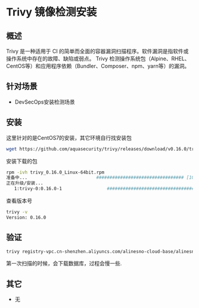 # Trivy 镜像检测安装

## 概述

Trivy 是一种适用于 CI 的简单而全面的容器漏洞扫描程序。软件漏洞是指软件或操作系统中存在的故障、缺陷或弱点。
Trivy 检测操作系统包（Alpine、RHEL、CentOS等）和应用程序依赖（Bundler、Composer、npm、yarn等）的漏洞。

## 针对场景

- DevSecOps安装检测场景

## 安装

这里针对的是CentOS7的安装，其它环境自行找安装包

```sh
wget https://github.com/aquasecurity/trivy/releases/download/v0.16.0/trivy_0.16.0_Linux-64bit.rpm
```

安装下载的包
```sh
rpm -ivh trivy_0.16.0_Linux-64bit.rpm
准备中...                          ################################# [100%]
正在升级/安装...
   1:trivy-0:0.16.0-1                 ################################# [100%]
```

查看版本号
```sh
trivy -v
Version: 0.16.0
```

## 验证

```sh
trivy registry-vpc.cn-shenzhen.aliyuncs.com/alinesno-cloud-base/alinesno-cloud-data-assets-boot
```

第一次扫描的时候，会下载数据库，过程会慢一些.

## 其它

- 无
